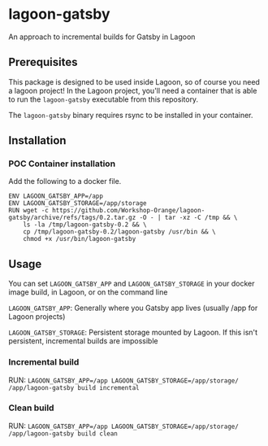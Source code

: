 # lagoon-gatsby
An approach to incremental builds for Gatsby in Lagoon

## Prerequisites
This package is designed to be used inside Lagoon, so of course you need a lagoon project! In the Lagoon project, you'll need a container that is able to run the `lagoon-gatsby` executable from this repository. 

The `lagoon-gatsby` binary requires rsync to be installed in your container.

## Installation

### POC Container installation
Add the following to a docker file.

```
ENV LAGOON_GATSBY_APP=/app
ENV LAGOON_GATSBY_STORAGE=/app/storage
RUN wget -c https://github.com/Workshop-Orange/lagoon-gatsby/archive/refs/tags/0.2.tar.gz -O - | tar -xz -C /tmp && \
    ls -la /tmp/lagoon-gatsby-0.2 && \
    cp /tmp/lagoon-gatsby-0.2/lagoon-gatsby /usr/bin && \
    chmod +x /usr/bin/lagoon-gatsby
```

## Usage
You can set `LAGOON_GATSBY_APP` and `LAGOON_GATSBY_STORAGE` in your docker image build, in Lagoon, or on the command line

`LAGOON_GATSBY_APP`: Generally where you Gatsby app lives (usually /app for Lagoon projects)

`LAGOON_GATSBY_STORAGE`: Persistent storage mounted by Lagoon. If this isn't persistent, incremental builds are impossible

### Incremental build
RUN: `LAGOON_GATSBY_APP=/app LAGOON_GATSBY_STORAGE=/app/storage/ /app/lagoon-gatsby build incremental`

### Clean build
RUN: `LAGOON_GATSBY_APP=/app LAGOON_GATSBY_STORAGE=/app/storage/ /app/lagoon-gatsby build clean`
